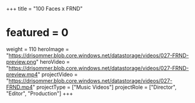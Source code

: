 +++
title = "100 Faces x FRND"
# featured = 0
weight = 110
heroImage = "https://drisommer.blob.core.windows.net/datastorage/videos/027-FRND-preview.png"
heroVideo = "https://drisommer.blob.core.windows.net/datastorage/videos/027-FRND-preview.mp4"
projectVideo = "https://drisommer.blob.core.windows.net/datastorage/videos/027-FRND.mp4"
projectType = ["Music Videos"]
projectRole = ["Director", "Editor", "Production"]
+++
